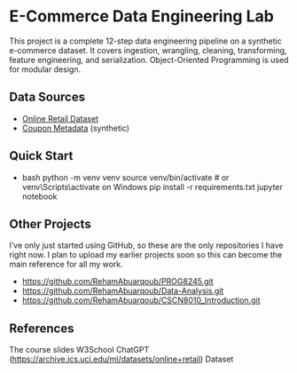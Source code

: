 # E-Commerce Data Engineering Lab

This project is a complete 12-step data engineering pipeline on a synthetic e-commerce dataset. It covers ingestion, wrangling, cleaning, transforming, feature engineering, and serialization. Object-Oriented Programming is used for modular design.

## Data Sources

- [Online Retail Dataset](https://archive.ics.uci.edu/ml/datasets/online+retail)
- [Coupon Metadata](data/coupon_metadata.csv) (synthetic)



## Quick Start

- bash
python -m venv venv
source venv/bin/activate  # or venv\Scripts\activate on Windows
pip install -r requirements.txt
jupyter notebook

## Other Projects

I’ve only just started using GitHub, so these are the only repositories I have right now. I plan to upload my earlier projects soon so this can become the main reference for all my work.

- https://github.com/RehamAbuarqoub/PROG8245.git
- https://github.com/RehamAbuarqoub/Data-Analysis.git
- https://github.com/RehamAbuarqoub/CSCN8010_Introduction.git

## References

The course slides
W3School
ChatGPT
(https://archive.ics.uci.edu/ml/datasets/online+retail) Dataset

